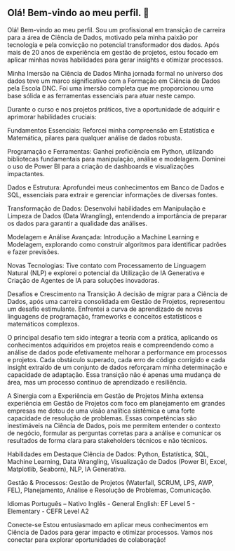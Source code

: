 ## Olá! Bem-vindo ao meu perfil.  👋

Olá! Bem-vindo ao meu perfil. Sou um profissional em transição de carreira para a área de Ciência de Dados, motivado pela minha paixão por tecnologia e pela convicção no potencial transformador dos dados. Após mais de 20 anos de experiência em gestão de projetos, estou focado em aplicar minhas novas habilidades para gerar insights e otimizar processos.

Minha Imersão na Ciência de Dados
Minha jornada formal no universo dos dados teve um marco significativo com a Formação em Ciência de Dados pela Escola DNC. Foi uma imersão completa que me proporcionou uma base sólida e as ferramentas essenciais para atuar neste campo.

Durante o curso e nos projetos práticos, tive a oportunidade de adquirir e aprimorar habilidades cruciais:

Fundamentos Essenciais: Reforcei minha compreensão em Estatística e Matemática, pilares para qualquer análise de dados robusta.

Programação e Ferramentas: Ganhei proficiência em Python, utilizando bibliotecas fundamentais para manipulação, análise e modelagem. Dominei o uso de Power BI para a criação de dashboards e visualizações impactantes.

Dados e Estrutura: Aprofundei meus conhecimentos em Banco de Dados e SQL, essenciais para extrair e gerenciar informações de diversas fontes.

Transformação de Dados: Desenvolvi habilidades em Manipulação e Limpeza de Dados (Data Wrangling), entendendo a importância de preparar os dados para garantir a qualidade das análises.

Modelagem e Análise Avançada: Introdução a Machine Learning e Modelagem, explorando como construir algoritmos para identificar padrões e fazer previsões.

Novas Tecnologias: Tive contato com Processamento de Linguagem Natural (NLP) e explorei o potencial da Utilização de IA Generativa e Criação de Agentes de IA para soluções inovadoras.

Desafios e Crescimento na Transição
A decisão de migrar para a Ciência de Dados, após uma carreira consolidada em Gestão de Projetos, representou um desafio estimulante. Enfrentei a curva de aprendizado de novas linguagens de programação, frameworks e conceitos estatísticos e matemáticos complexos.

O principal desafio tem sido integrar a teoria com a prática, aplicando os conhecimentos adquiridos em projetos reais e compreendendo como a análise de dados pode efetivamente melhorar a performance em processos e projetos. Cada obstáculo superado, cada erro de código corrigido e cada insight extraído de um conjunto de dados reforçaram minha determinação e capacidade de adaptação. Essa transição não é apenas uma mudança de área, mas um processo contínuo de aprendizado e resiliência.

A Sinergia com a Experiência em Gestão de Projetos
Minha extensa experiência em Gestão de Projetos com foco em planejamento em grandes empresas me dotou de uma visão analítica sistêmica e uma forte capacidade de resolução de problemas. Essas competências são inestimáveis na Ciência de Dados, pois me permitem entender o contexto de negócio, formular as perguntas corretas para a análise e comunicar os resultados de forma clara para stakeholders técnicos e não técnicos.

Habilidades em Destaque
Ciência de Dados: Python, Estatística, SQL, Machine Learning, Data Wrangling, Visualização de Dados (Power BI, Excel, Matplotlib, Seaborn), NLP, IA Generativa.

Gestão & Processos: Gestão de Projetos (Waterfall, SCRUM, LPS, AWP, FEL), Planejamento, Análise e Resolução de Problemas, Comunicação.

Idiomas
Português – Nativo
Inglês - General English: EF Level 5 - Elementary - CEFR Level A2

Conecte-se
Estou entusiasmado em aplicar meus conhecimentos em Ciência de Dados para gerar impacto e otimizar processos. Vamos nos conectar para explorar oportunidades de colaboração!
<!--
**David-Gentil/David-Gentil** is a ✨ _special_ ✨ repository because its `README.md` (this file) appears on your GitHub profile.
